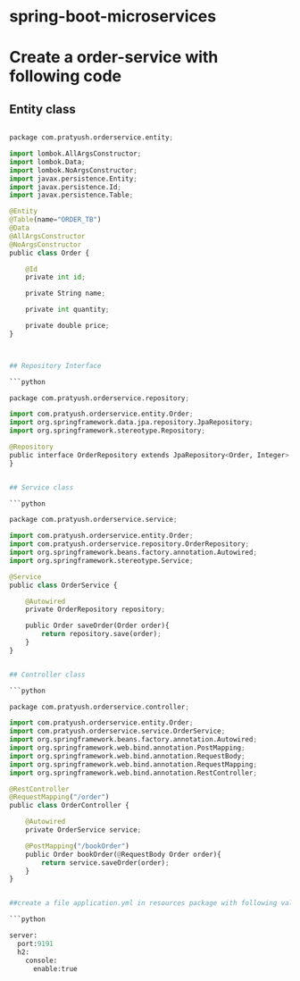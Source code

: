 # spring-boot-microservices

# Create a order-service with following code


## Entity class
```python

package com.pratyush.orderservice.entity;

import lombok.AllArgsConstructor;
import lombok.Data;
import lombok.NoArgsConstructor;
import javax.persistence.Entity;
import javax.persistence.Id;
import javax.persistence.Table;

@Entity
@Table(name="ORDER_TB")
@Data
@AllArgsConstructor
@NoArgsConstructor
public class Order {

    @Id
    private int id;

    private String name;

    private int quantity;

    private double price;
}



## Repository Interface

```python

package com.pratyush.orderservice.repository;

import com.pratyush.orderservice.entity.Order;
import org.springframework.data.jpa.repository.JpaRepository;
import org.springframework.stereotype.Repository;

@Repository
public interface OrderRepository extends JpaRepository<Order, Integer> {
}


## Service class

```python

package com.pratyush.orderservice.service;

import com.pratyush.orderservice.entity.Order;
import com.pratyush.orderservice.repository.OrderRepository;
import org.springframework.beans.factory.annotation.Autowired;
import org.springframework.stereotype.Service;

@Service
public class OrderService {

    @Autowired
    private OrderRepository repository;

    public Order saveOrder(Order order){
        return repository.save(order);
    }
}


## Controller class

```python

package com.pratyush.orderservice.controller;

import com.pratyush.orderservice.entity.Order;
import com.pratyush.orderservice.service.OrderService;
import org.springframework.beans.factory.annotation.Autowired;
import org.springframework.web.bind.annotation.PostMapping;
import org.springframework.web.bind.annotation.RequestBody;
import org.springframework.web.bind.annotation.RequestMapping;
import org.springframework.web.bind.annotation.RestController;

@RestController
@RequestMapping("/order")
public class OrderController {

    @Autowired
    private OrderService service;

    @PostMapping("/bookOrder")
    public Order bookOrder(@RequestBody Order order){
        return service.saveOrder(order);
    }
}


##create a file application.yml in resources package with following value

```python

server:
  port:9191
  h2:
    console:
      enable:true

